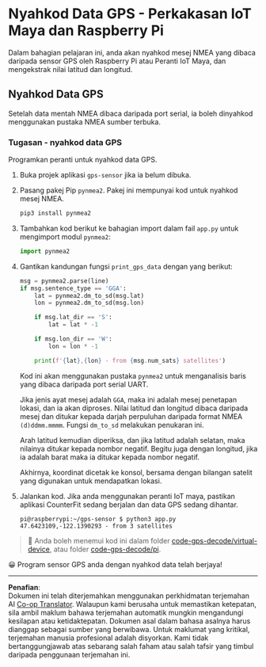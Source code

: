 <!--
CO_OP_TRANSLATOR_METADATA:
{
  "original_hash": "cbb8c285bc64c5192fae3368fb5077d2",
  "translation_date": "2025-08-27T23:45:56+00:00",
  "source_file": "3-transport/lessons/1-location-tracking/single-board-computer-gps-decode.md",
  "language_code": "ms"
}
-->
# Nyahkod Data GPS - Perkakasan IoT Maya dan Raspberry Pi

Dalam bahagian pelajaran ini, anda akan nyahkod mesej NMEA yang dibaca daripada sensor GPS oleh Raspberry Pi atau Peranti IoT Maya, dan mengekstrak nilai latitud dan longitud.

## Nyahkod Data GPS

Setelah data mentah NMEA dibaca daripada port serial, ia boleh dinyahkod menggunakan pustaka NMEA sumber terbuka.

### Tugasan - nyahkod data GPS

Programkan peranti untuk nyahkod data GPS.

1. Buka projek aplikasi `gps-sensor` jika ia belum dibuka.

1. Pasang pakej Pip `pynmea2`. Pakej ini mempunyai kod untuk nyahkod mesej NMEA.

    ```sh
    pip3 install pynmea2
    ```

1. Tambahkan kod berikut ke bahagian import dalam fail `app.py` untuk mengimport modul `pynmea2`:

    ```python
    import pynmea2
    ```

1. Gantikan kandungan fungsi `print_gps_data` dengan yang berikut:

    ```python
    msg = pynmea2.parse(line)
    if msg.sentence_type == 'GGA':
        lat = pynmea2.dm_to_sd(msg.lat)
        lon = pynmea2.dm_to_sd(msg.lon)

        if msg.lat_dir == 'S':
            lat = lat * -1

        if msg.lon_dir == 'W':
            lon = lon * -1

        print(f'{lat},{lon} - from {msg.num_sats} satellites')
    ```

    Kod ini akan menggunakan pustaka `pynmea2` untuk menganalisis baris yang dibaca daripada port serial UART.

    Jika jenis ayat mesej adalah `GGA`, maka ini adalah mesej penetapan lokasi, dan ia akan diproses. Nilai latitud dan longitud dibaca daripada mesej dan ditukar kepada darjah perpuluhan daripada format NMEA `(d)ddmm.mmmm`. Fungsi `dm_to_sd` melakukan penukaran ini.

    Arah latitud kemudian diperiksa, dan jika latitud adalah selatan, maka nilainya ditukar kepada nombor negatif. Begitu juga dengan longitud, jika ia adalah barat maka ia ditukar kepada nombor negatif.

    Akhirnya, koordinat dicetak ke konsol, bersama dengan bilangan satelit yang digunakan untuk mendapatkan lokasi.

1. Jalankan kod. Jika anda menggunakan peranti IoT maya, pastikan aplikasi CounterFit sedang berjalan dan data GPS sedang dihantar.

    ```output
    pi@raspberrypi:~/gps-sensor $ python3 app.py 
    47.6423109,-122.1390293 - from 3 satellites
    ```

> 💁 Anda boleh menemui kod ini dalam folder [code-gps-decode/virtual-device](../../../../../3-transport/lessons/1-location-tracking/code-gps-decode/virtual-device), atau folder [code-gps-decode/pi](../../../../../3-transport/lessons/1-location-tracking/code-gps-decode/pi).

😀 Program sensor GPS anda dengan nyahkod data telah berjaya!

---

**Penafian**:  
Dokumen ini telah diterjemahkan menggunakan perkhidmatan terjemahan AI [Co-op Translator](https://github.com/Azure/co-op-translator). Walaupun kami berusaha untuk memastikan ketepatan, sila ambil maklum bahawa terjemahan automatik mungkin mengandungi kesilapan atau ketidaktepatan. Dokumen asal dalam bahasa asalnya harus dianggap sebagai sumber yang berwibawa. Untuk maklumat yang kritikal, terjemahan manusia profesional adalah disyorkan. Kami tidak bertanggungjawab atas sebarang salah faham atau salah tafsir yang timbul daripada penggunaan terjemahan ini.
